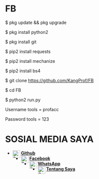 # FB

$ pkg update && pkg upgrade

$ pkg install python2

$ pkg install git

$ pip2 install requests

$ pip2 install mechanize

$ pip2 install bs4

$ git clone https://github.com/KangProf/FB

$ cd FB

$ python2 run.py

Username tools = profacc

Password tools = 123


# SOSIAL MEDIA SAYA

* [<img alt="ProfAcc Github" align="left" width="24px" src="https://cdn.jsdelivr.net/npm/simple-icons@v3/icons/github.svg" /><b>Github</b>](https://github.com/KangProf/)<br>
* [<img alt="ProfAcc Facebook" align="left" width="24px" src="https://cdn.jsdelivr.net/npm/simple-icons@v3/icons/facebook.svg" /><b>Facebook</b>](https://www.facebook.com/MauApaNJING)<br>
* [<img alt="ProfAcc Whatsapp" align="left" width="24px" src="https://cdn.jsdelivr.net/npm/simple-icons@v3/icons/whatsapp.svg" /><b>WhatsApp</b>](https://wa.me/6281326977165?text=Asalamualaikum+Mas)<br> 
* [<img alt="ProfAcc Tentang Saya" align="left" width="24px" src="https://cdn.jsdelivr.net/npm/simple-icons@v3/icons/blogger.svg" /><b>Tentang Saya</b>](https://tutorkhusus.000webhostapp.com)<br>

